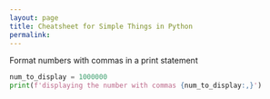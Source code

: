 ```yaml
---
layout: page
title: Cheatsheet for Simple Things in Python
permalink: 
---
```


Format numbers with commas in a print statement
```python
num_to_display = 1000000
print(f'displaying the number with commas {num_to_display:,}')
```